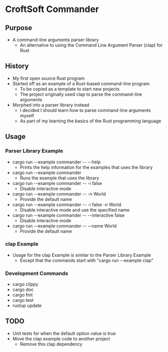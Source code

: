 # CroftSoft Commander

## Purpose

- A command-line arguments parser library
  - An alternative to using the Command Line Argument Parser (clap) for Rust

## History

- My first open source Rust program
- Started off as an example of a Rust-based command-line program
  - To be copied as a template to start new projects
  - The project originally used clap to parse the command-line arguments
- Morphed into a parser library instead
  - I decided I should learn how to parse command-line arguments myself
  - As part of my learning the basics of the Rust programming language

## Usage

### Parser Library Example

- cargo run --example commander -- --help
  - Prints the help information for the examples that uses the library
- cargo run --example commander
  - Runs the example that uses the library
- cargo run --example commander -- -i false
  - Disable interactive mode
- cargo run --example commander -- -n World
  - Provide the default name
- cargo run --example commander -- -i false -n World
  - Disable interactive mode and use the specified name
- cargo run --example commander -- --interactive false
  - Disable interactive mode
- cargo run --example commander -- --name World
  - Provide the default name

### clap Example

- Usage for the clap Example is similar to the Parser Library Example
  - Except that the commands start with "cargo run --example clap"

### Development Commands

- cargo clippy
- cargo doc
- cargo fmt
- cargo test
- rustup update

## TODO

- Unit tests for when the default option value is true
- Move the clap example code to another project
  - Remove this clap dependency
